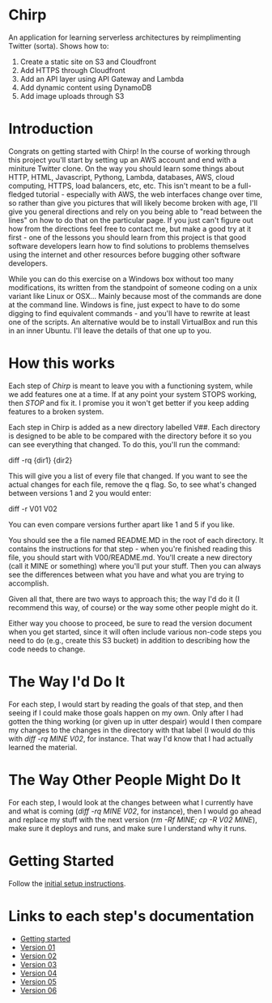 Chirp
=====

An application for learning serverless architectures by reimplimenting Twitter (sorta).  Shows how to:
1) Create a static site on S3 and Cloudfront
2) Add HTTPS through Cloudfront
3) Add an API layer using API Gateway and Lambda
4) Add dynamic content using DynamoDB
5) Add image uploads through S3


Introduction
============

Congrats on getting started with Chirp!  In the course of working through this project you'll start by setting up an AWS
account and end with a miniture Twitter clone.  On the way you should learn some things about HTTP, HTML, Javascript, 
Pythong, Lambda, databases, AWS, cloud computing, HTTPS, load balancers, etc, etc.  This isn't meant to be a full-fledged 
tutorial - especially with AWS, the web interfaces change over time, so rather than give you pictures that will
likely become broken with age, I'll give you general directions and rely on you being able to "read between the lines"
on how to do that on the particular page.  If you just can't figure out how from the directions feel free to contact me,
but make a good try at it first - one of the lessons you should learn from this project is that good software developers
learn how to find solutions to problems themselves using the internet and other resources before bugging other 
software developers.

While you can do this exercise on a Windows box without too many modifications, its written from the standpoint of someone
coding on a unix variant like Linux or OSX...  Mainly because most of the commands are done at the command line.  Windows
is fine, just expect to have to do some digging to find equivalent commands - and you'll have to rewrite at least one of the
scripts.  An alternative would be to install VirtualBox and run this in an inner Ubuntu.  I'll leave the details of that
one up to you.

How this works
==============

Each step of *Chirp* is meant to leave you with a functioning system, while we add features one at a time.  If at any point
your system STOPS working, then *STOP* and fix it.  I promise you it won't get better if you keep adding features to a 
broken system.

Each step in Chirp is added as a new directory labelled V##.
Each directory is designed to be able to be compared with the directory before it so you can see everything that changed.  To do
this, you'll run the command:

  diff -rq {dir1} {dir2}

This will give you a list of every file that changed.  If you want to see the actual changes for each file, remove the q flag.  So,
to see what's changed between versions 1 and 2 you would enter:

 diff -r V01 V02
 
You can even compare versions further apart like 1 and 5 if you like. 

You should see the a file named README.MD in the root of each directory.  It contains the instructions for that step - when you're finished
 reading this file, you should start with V00/README.md.  You'll create a new directory (call it MINE or something) where you'll put your
 stuff.  Then you can always see the differences between what you have and what you are trying to accomplish.
 
Given all that, there are two ways to approach this; the way I'd do it (I recommend this way, of course) or the way some other people might do it.

Either way you choose to proceed, be sure to read the version document when you get started, since it will often include
various non-code steps you need to do (e.g., create this S3 bucket) in addition to describing how the code needs to change.

The Way I'd Do It
=================

For each step, I would start by reading the goals of that step, and then seeing if I could make those goals happen on my
own.  Only after I had gotten the thing working (or given up in utter despair) would I then compare my changes to the changes
in the directory with that label (I would do this with *diff -rq MINE V02*, for instance.  That way I'd know that I had actually learned the material.


The Way Other People Might Do It
================================

For each step, I would look at the changes between what I currently have and what is coming (*diff -rq MINE V02*, for instance),
then I would go ahead and replace my stuff with the next version (*rm -Rf MINE; cp -R V02 MINE*), make sure it deploys and runs, and make 
sure I understand why it runs.


Getting Started
===============
Follow the <a href="V00/README.md">initial setup instructions</a>.

Links to each step's documentation
==================================
* <a href="V00/README.md">Getting started</a>
* <a href="V01/README.md">Version 01</a>
* <a href="V02/README.md">Version 02</a>
* <a href="V03/README.md">Version 03</a>
* <a href="V04/README.md">Version 04</a>
* <a href="V05/README.md">Version 05</a>
* <a href="V06/README.md">Version 06</a>


